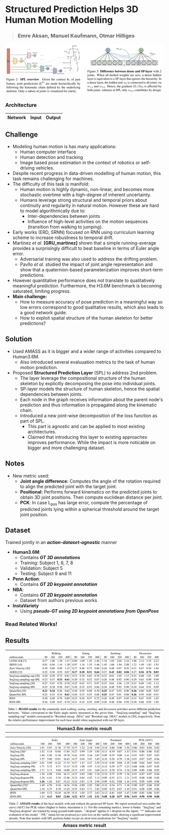 # Structured Prediction Helps 3D Human Motion Modelling
> ### Emre Aksan, Manuel Kaufmann, Otmar Hilliges

![Network](/assets/spl_models.png)



### Architecture

| Network | Input | Output |
| :---: | :---: | :---: |
    


## Challenge

- Modeling human motion is has many applications:
    - Human computer interface
    - Human detection and tracking
    - Image based pose estimation in the context of robotics or self-driving vehicles.
- Despite recent progress in data-driven modelling of human motion, this task remains challenging for machines.
- The difficulty of this task is manifold:
    - Human motion is highly dynamic, non-linear, and becomes more stochastic overtime with a high-degree of inherent uncertainty.
    - Humans leverage strong structural and temporal priors about continuity and regularity in natural motion. However these are hard to model algorithmically due to:
        - Inter-dependencies between joints
        - Influence of high-level activities on the motion sequences (transition from walking to jumping). 
- Early works (ERD, SRNN) focused on RNN using curriculum learning scheme to increase robustness to temporal drift. 
- Martinez _et al._ __[GRU_martinez]__ shown that a simple running-average provides a surprisingly  difficult to beat baseline in terms of Euler angle error. 
    - Adversarial training was also used to address the drifting problem.
    - Pavllo _et al._ studied the impact of joint angle representation and show that a quaternion-based parameterization improves short-term predictions.
- However quantitative performance does not translate to qualitatively meaningful prediction. Furthermore, the H3.6M benchmark is becoming saturated, limiting progress.
- __Main challenge:__ 
    - How to measure accuracy of pose prediction in a meaningful way so low errors correspond to good qualitative results, which also leads to a good network guide.
    - How to exploit spatial structure of the human skeleton for better predictions?



## Solution

- Used AMASS as it is bigger and a wider range of activities compared to Human3.6M. 
    - Also introduced several evaluuation metrics to the task of human motion prediction.
- Proposed __Structured Prediction Layer__ (SPL) to address 2nd problem.
    - The layer leverage the compositional structure of the human skeleton by explicitly decomposing the pose into individual joints.
    - SP-layer models the structure of human skeleton, hence the spatial dependencies between joints.
    - Each node in the graph receives information about the parent node's prediction and thus information is propagated along the kinematic chain. 
    - Introduced a new joint-wise decomposition of the loss function as part of SPL.
        - This part is agnostic and can be applied to most existing architectures.
        - Claimed that introducing this layer to existing approaches improves performance. While the impact is more noticable on bigger and more challenging dataset.



## Notes

- New metric used:  
    - __Joint angle difference__: Computes the angle of the rotation required to align the predicted joint with the target joint.
    - __Positional__: Performs forward kinematics on the predicted joints to obtain 3D joint positions. Then compute euclidean distance per joint.
    - __PCK__: In case L<sub>pos</sub> has large error, compute the percentage of predicted joints lying within a spherical threshold around the target joint position.



## Dataset 

Trained jointly in an _**action-dataset-agnostic**_ manner
- **Human3.6M**: 
    - Contains _**GT 3D annotations**_
    - Training: Subject 1, 6, 7, 8 
    - Validation: Subject 5
    - Testing: Subject 9 and 11
- **Penn Action**: 
    - Contains _**GT 2D keypoint annotation**_
- **NBA**: 
    - Contains _**GT 2D keypoint annotation**_
    - Dataset from authors previous works
- **InstaVariety**
    - Using _**pseudo-GT using 2D keypoint annotations from OpenPose**_



### Read Related Works!



## Results

|![Metric1](/assets/spl_metric_h36m.png) | 
| :--: | 
| __Human3.6m metric result__ |


| ![Metric2](/assets/spl_metric_amass.png) | 
| :--: | 
| __Amass metric result__ |

